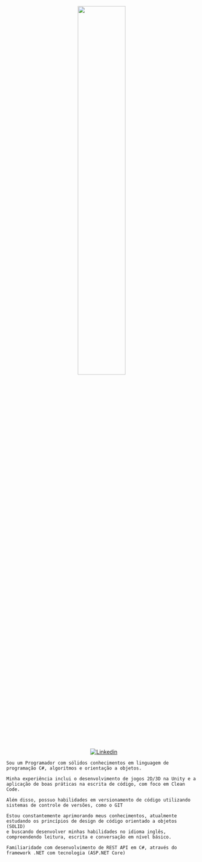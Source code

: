 <p align="center"><img width=50% src="https://media.giphy.com/media/IThjAlJnD9WNO/giphy.gif"></p>
 
 <p align="center">
    &nbsp;&nbsp;&nbsp;
    <a href="https://www.youtube.com/c/ÁreadaProgramação"><img alt="Linkedin" src="https://img.shields.io/youtube/channel/subscribers/UCXKSo8RSfVmrawXleZ-_arg?style=social"></a><a href="https://www.linkedin.com/in/alfredo1995/" target="_blank"></a>&nbsp;
</p>     
      
    Sou um Programador com sólidos conhecimentos em linguagem de programação C#, algoritmos e orientação a objetos. 
    
    Minha experiência inclui o desenvolvimento de jogos 2D/3D na Unity e a aplicação de boas práticas na escrita de código, com foco em Clean Code. 
    
    Além disso, possuo habilidades em versionamento de código utilizando sistemas de controle de versões, como o GIT
    
    Estou constantemente aprimorando meus conhecimentos, atualmente estudando os princípios de design de código orientado a objetos (SOLID)
    e buscando desenvolver minhas habilidades no idioma inglês, compreendendo leitura, escrita e conversação em nível básico.
    
    Familiaridade com desenvolvimento de REST API em C#, através do framework .NET com tecnologia (ASP.NET Core)

   
